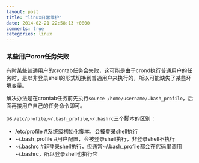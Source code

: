 ```yaml
---
layout: post
title: "linux日常维护"
date: 2014-02-21 22:58:13 +0800
comments: true
categories: linux
---
```


### 某些用户cron任务失败

有时某些普通用户的crontab任务会失败，这可能是由于crond执行普通用户的任务时，是以非登录shell的形式切换到普通用户来执行的，所以可能缺失了某些环境变量。

解决办法是在crontab任务前先执行`source /home/username/.bash_profile`，后面再接用户自己的任务命令即可。

ps.`/etc/profile`,`~/.bash_profile`,`~/.bashrc`三个脚本的区别：

* /etc/profile     #系统级初始化脚本，会被登录shell执行
* ~/.bash_profile  #用户配置，会被登录shell执行，非登录shell不执行
* ~/.bashrc        #非登录shell执行，但通常~/.bash_profile都会在代码里调用~/.bashrc，所以登录shell也执行它

<!--more-->